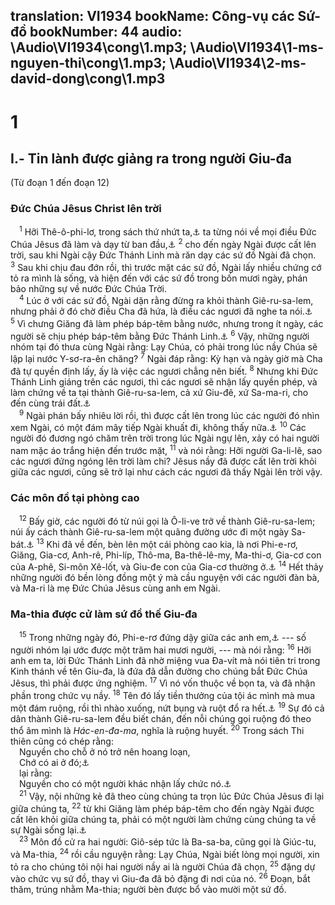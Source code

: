 translation: VI1934
bookName: Công-vụ các Sứ-đồ 
bookNumber: 44
audio: \Audio\VI1934\cong\1.mp3; \Audio\VI1934\1-ms-nguyen-thi\cong\1.mp3; \Audio\VI1934\2-ms-david-dong\cong\1.mp3
-------

<div class="title"><h1>1</h1><h2>I.- Tin lành được giảng ra trong người Giu-đa</h2><p>(Từ đoạn 1 đến đoạn 12)</p><h3>Đức Chúa Jêsus Christ lên trời</h3></div>
<span class="verse cong_1_1"> <sup>1</sup> Hỡi Thê-ô-phi-lơ, trong sách thứ nhứt ta,<a data-toggle="tooltip" data-placement="bottom" title="Xem sách Lu-ca 1:1-4">⚓</a> ta từng nói về mọi điều Đức Chúa Jêsus đã làm và dạy từ ban đầu,<a data-toggle="tooltip" data-placement="bottom" title="Lu 1:1-4">⚓</a></span>
<span class="verse cong_1_2"><sup>2</sup> cho đến ngày Ngài được cất lên trời, sau khi Ngài cậy Đức Thánh Linh mà răn dạy các sứ đồ Ngài đã chọn. </span>
<span class="verse cong_1_3"><sup>3</sup> Sau khi chịu đau đớn rồi, thì trước mặt các sứ đồ, Ngài lấy nhiều chứng cớ tỏ ra mình là sống, và hiện đến với các sứ đồ trong bốn mươi ngày, phán bảo những sự về nước Đức Chúa Trời. <br/></span>
<span class="verse cong_1_4"> <sup>4</sup> Lúc ở với các sứ đồ, Ngài dặn rằng đừng ra khỏi thành Giê-ru-sa-lem, nhưng phải ở đó chờ điều Cha đã hứa, là điều các ngươi đã nghe ta nói.<a data-toggle="tooltip" data-placement="bottom" title="Lu 24:49">⚓</a></span>
<span class="verse cong_1_5"><sup>5</sup> Vì chưng Giăng đã làm phép báp-têm bằng nước, nhưng trong ít ngày, các người sẽ chịu phép báp-têm bằng Đức Thánh Linh.<a data-toggle="tooltip" data-placement="bottom" title="Mat 3:11; Mac 1:8; Lu 3:16; Gi 1:33">⚓</a></span>
<span class="verse cong_1_6"><sup>6</sup> Vậy, những người nhóm tại đó thưa cùng Ngài rằng: Lạy Chúa, có phải trong lúc nầy Chúa sẽ lập lại nước Y-sơ-ra-ên chăng? </span>
<span class="verse cong_1_7"><sup>7</sup> Ngài đáp rằng: Kỳ hạn và ngày giờ mà Cha đã tự quyền định lấy, ấy là việc các ngươi chẳng nên biết. </span>
<span class="verse cong_1_8"><sup>8</sup> Nhưng khi Đức Thánh Linh giáng trên các ngươi, thì các ngươi sẽ nhận lấy quyền phép, và làm chứng về ta tại thành Giê-ru-sa-lem, cả xứ Giu-đê, xứ Sa-ma-ri, cho đến cùng trái đất.<a data-toggle="tooltip" data-placement="bottom" title="Mat 28:19; Mac 16:15; Lu 24:47-48">⚓</a><br/></span>
<span class="verse cong_1_9"> <sup>9</sup> Ngài phán bấy nhiêu lời rồi, thì được cất lên trong lúc các người đó nhìn xem Ngài, có một đám mây tiếp Ngài khuất đi, không thấy nữa.<a data-toggle="tooltip" data-placement="bottom" title="Mac 16:19; Lu 24:50-51">⚓</a></span>
<span class="verse cong_1_10"><sup>10</sup> Các người đó đương ngó chăm trên trời trong lúc Ngài ngự lên, xảy có hai người nam mặc áo trắng hiện đến trước mặt, </span>
<span class="verse cong_1_11"><sup>11</sup> và nói rằng: Hỡi người Ga-li-lê, sao các ngươi đứng ngóng lên trời làm chi? Jêsus nầy đã được cất lên trời khỏi giữa các ngươi, cũng sẽ trở lại như cách các ngươi đã thấy Ngài lên trời vậy. <br/></span>
<div class="title"><h3>Các môn đồ tại phòng cao</h3></div>
<span class="verse cong_1_12"> <sup>12</sup> Bấy giờ, các người đó từ núi gọi là Ô-li-ve trở về thành Giê-ru-sa-lem; núi ấy cách thành Giê-ru-sa-lem một quãng đường ước đi một ngày Sa-bát.<a data-toggle="tooltip" data-placement="bottom" title="Ước chừng một Ki-lô-mét">⚓</a></span>
<span class="verse cong_1_13"><sup>13</sup> Khi đã về đến, bèn lên một cái phòng cao kia, là nơi Phi-e-rơ, Giăng, Gia-cơ, Anh-rê, Phi-líp, Thô-ma, Ba-thê-lê-my, Ma-thi-ơ, Gia-cơ con của A-phê, Si-môn Xê-lốt, và Giu-đe con của Gia-cơ thường ở.<a data-toggle="tooltip" data-placement="bottom" title="Mat 10:2-4; Mac 3:16-19; Lu 6:14-16">⚓</a></span>
<span class="verse cong_1_14"><sup>14</sup> Hết thảy những người đó bền lòng đồng một ý mà cầu nguyện với các người đàn bà, và Ma-ri là mẹ Đức Chúa Jêsus cùng anh em Ngài. <br/></span>
<div class="title"><h3>Ma-thia được cử làm sứ đồ thế Giu-đa</h3></div>
<span class="verse cong_1_15"> <sup>15</sup> Trong những ngày đó, Phi-e-rơ đứng dậy giữa các anh em,<a data-toggle="tooltip" data-placement="bottom" title="Ctd: các anh chị em">⚓</a> --- số người nhóm lại ước được một trăm hai mươi người, --- mà nói rằng: </span>
<span class="verse cong_1_16"><sup>16</sup> Hỡi anh em ta, lời Đức Thánh Linh đã nhờ miệng vua Đa-vít mà nói tiên tri trong Kinh thánh về tên Giu-đa, là đứa đã dẫn đường cho chúng bắt Đức Chúa Jêsus, thì phải được ứng nghiệm. </span>
<span class="verse cong_1_17"><sup>17</sup> Vì nó vốn thuộc về bọn ta, và đã nhận phần trong chức vụ nầy. </span>
<span class="verse cong_1_18"><sup>18</sup> Tên đó lấy tiền thưởng của tội ác mình mà mua một đám ruộng, rồi thì nhào xuống, nứt bụng và ruột đổ ra hết.<a data-toggle="tooltip" data-placement="bottom" title="Mat 27:3-8">⚓</a></span>
<span class="verse cong_1_19"><sup>19</sup> Sự đó cả dân thành Giê-ru-sa-lem đều biết chán, đến nỗi chúng gọi ruộng đó theo thổ âm mình là <i>Hác-en-đa-ma</i>, nghĩa là ruộng huyết. </span>
<span class="verse cong_1_20"><sup>20</sup> Trong sách Thi thiên cũng có chép rằng: <br/> Nguyền cho chỗ ở nó trở nên hoang loạn, <br/> Chớ có ai ở đó;<a data-toggle="tooltip" data-placement="bottom" title="Thi 69:25">⚓</a><br/> lại rằng: <br/> Nguyền cho có một người khác nhận lấy chức nó.<a data-toggle="tooltip" data-placement="bottom" title="Thi 109:8">⚓</a><br/></span>
<span class="verse cong_1_21"> <sup>21</sup> Vậy, nội những kẻ đã theo cùng chúng ta trọn lúc Đức Chúa Jêsus đi lại giữa chúng ta, </span>
<span class="verse cong_1_22"><sup>22</sup> từ khi Giăng làm phép báp-têm cho đến ngày Ngài được cất lên khỏi giữa chúng ta, phải có một người làm chứng cùng chúng ta về sự Ngài sống lại.<a data-toggle="tooltip" data-placement="bottom" title="Mat 3:16; Mac 1:9; 16:19; Lu 3:21; 24:51">⚓</a><br/></span>
<span class="verse cong_1_23"> <sup>23</sup> Môn đồ cử ra hai người: Giô-sép tức là Ba-sa-ba, cũng gọi là Giúc-tu, và Ma-thia, </span>
<span class="verse cong_1_24"><sup>24</sup> rồi cầu nguyện rằng: Lạy Chúa, Ngài biết lòng mọi người, xin tỏ ra cho chúng tôi nội hai người nầy ai là người Chúa đã chọn, </span>
<span class="verse cong_1_25"><sup>25</sup> đặng dự vào chức vụ sứ đồ, thay vì Giu-đa đã bỏ đặng đi nơi của nó. </span>
<span class="verse cong_1_26"><sup>26</sup> Đoạn, bắt thăm, trúng nhằm Ma-thia; người bèn được bổ vào mười một sứ đồ. <br/></span>
